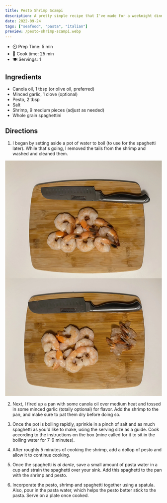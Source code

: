 ```yaml
---
title: Pesto Shrimp Scampi
description: A pretty simple recipe that I've made for a weeknight dinner. Cook the shrimp first, add in pesto and spaghettini, toss it all together. It tastes pretty good and fills you up well.
date: 2022-09-24
tags: ["seafood", "pasta", "italian"]
preview: /pesto-shrimp-scampi.webp
---
```


- ⏲️ Prep Time: 5 min
- 🍳 Cook time: 25 min
- 🍽️ Servings: 1

## Ingredients

- Canola oil, 1 tbsp (or olive oil, preferred)
- Minced garlic, 1 clove (optional)
- Pesto, 2 tbsp
- Salt
- Shrimp, 9 medium pieces (adjust as needed)
- Whole grain spaghettini

## Directions

1. I began by setting aside a pot of water to boil (to use for the spaghetti later). While that's going, I removed the tails from the shrimp and washed and cleaned them.

![Cleaned shrimp](images/pesto-shrimp-scampi-1.webp)

2. Next, I fired up a pan with some canola oil over medium heat and tossed in some minced garlic (totally optional) for flavor. Add the shrimp to the pan, and make sure to pat them dry before doing so.

3. Once the pot is boiling rapidly, sprinkle in a pinch of salt and as much spaghetti as you'd like to make, using the serving size as a guide. Cook according to the instructions on the box (mine called for it to sit in the boiling water for 7-9 minutes).

4. After roughly 5 minutes of cooking the shrimp, add a dollop of pesto and allow it to continue cooking.

5. Once the spaghetti is _al dente_, save a small amount of pasta water in a cup and strain the spaghetti over your sink. Add this spaghetti to the pan with the shrimp and pesto.

6. Incorporate the pesto, shrimp and spaghetti together using a spatula. Also, pour in the pasta water, which helps the pesto better stick to the pasta. Serve on a plate once cooked.
